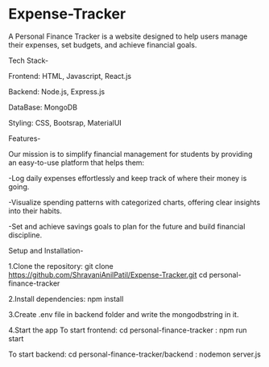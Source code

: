 # Expense-Tracker

A Personal Finance Tracker is a website designed to help users manage their expenses, set budgets, and achieve financial goals.

Tech Stack-

Frontend: HTML, Javascript, React.js

Backend: Node.js, Express.js

DataBase: MongoDB

Styling: CSS, Bootsrap, MaterialUI

Features-

Our mission is to simplify financial management for students by providing an easy-to-use platform that helps them:

-Log daily expenses effortlessly and keep track of where their money is going.

-Visualize spending patterns with categorized charts, offering clear insights into their habits.

-Set and achieve savings goals to plan for the future and build financial discipline.

Setup and Installation-

1.Clone the repository:
  git clone https://github.com/ShravaniAnilPatil/Expense-Tracker.git
  cd personal-finance-tracker

2.Install dependencies:
  npm install

3.Create .env file in backend folder and write the mongodbstring in it.

4.Start the app
  To start frontend:
  cd personal-finance-tracker : npm run start

  To start backend:
  cd personal-finance-tracker/backend : nodemon server.js



